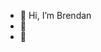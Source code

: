 - 👋 Hi, I’m Brendan
- 👀 
- 🌱 

<!---
Brendan-Smith529/Brendan-Smith529 is a ✨ special ✨ repository because its `README.md` (this file) appears on your GitHub profile.
You can click the Preview link to take a look at your changes.
--->
